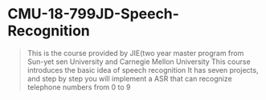 # CMU-18-799JD-Speech-Recognition
> This is the course provided by JIE(two year master program from Sun-yet sen University and Carnegie Mellon University
> This course introduces the basic idea of speech recognition
> It has seven projects, and step by step you will implement a ASR that can recognize telephone numbers from 0 to 9
